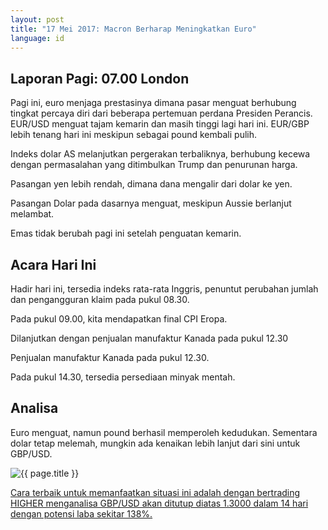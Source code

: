 ```yaml
---
layout: post
title: "17 Mei 2017: Macron Berharap Meningkatkan Euro"
language: id
---
```

## Laporan Pagi: 07.00 London

Pagi ini, euro menjaga prestasinya dimana pasar menguat berhubung tingkat percaya diri dari beberapa pertemuan perdana Presiden Perancis. EUR/USD menguat tajam kemarin dan masih tinggi lagi hari ini. EUR/GBP lebih tenang hari ini meskipun sebagai pound kembali pulih.

Indeks dolar AS melanjutkan pergerakan terbaliknya, berhubung kecewa dengan permasalahan yang ditimbulkan Trump dan penurunan harga.

Pasangan yen lebih rendah, dimana dana mengalir dari dolar ke yen.

Pasangan Dolar pada dasarnya menguat, meskipun Aussie berlanjut melambat.

Emas tidak berubah pagi ini setelah penguatan kemarin.

## Acara Hari Ini

Hadir hari ini, tersedia indeks rata-rata Inggris, penuntut perubahan jumlah dan pengangguran klaim pada pukul 08.30.

Pada pukul 09.00, kita mendapatkan final CPI Eropa.

Dilanjutkan dengan penjualan manufaktur Kanada pada pukul 12.30

Penjualan manufaktur Kanada pada pukul 12.30.

Pada pukul 14.30, tersedia persediaan minyak mentah.

## Analisa

Euro menguat, namun pound berhasil memperoleh kedudukan. Sementara dolar tetap melemah, mungkin ada kenaikan lebih lanjut dari sini untuk GBP/USD.

<img src="{{ site.url }}/images/id-17-may-17.png" alt="{{ page.title }}" title="{{ page.title }}">

<a href="%LINK%%?currency=USD& market=forex&underlying=frxGBPUSD&formname=higherlower&duration_amount=14&duration_units=d&amount=10&amount_type=payout&expiry_type=duration&barrier=1.3" target="_blank">Cara terbaik untuk memanfaatkan situasi ini adalah dengan bertrading HIGHER menganalisa GBP/USD akan ditutup diatas 1.3000 dalam 14 hari dengan potensi laba sekitar 138%.</a>